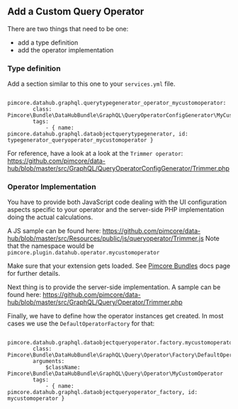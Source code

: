 ## Add a Custom Query Operator

There are two things that need to be one:
- add a type definition
- add the operator implementation

### Type definition

Add a section similar to this one to your `services.yml` file.

```
    pimcore.datahub.graphql.querytypegenerator_operator_mycustomoperator:
        class: Pimcore\Bundle\DataHubBundle\GraphQL\QueryOperatorConfigGenerator\MyCustomOperator
        tags:
            - { name: pimcore.datahub.graphql.dataobjectquerytypegenerator, id: typegenerator_queryoperator_mycustomoperator }                        
```

For reference, have a look at a look at the `Trimmer operator`:
https://github.com/pimcore/data-hub/blob/master/src/GraphQL/QueryOperatorConfigGenerator/Trimmer.php

### Operator Implementation

You have to provide both JavaScript code dealing with the UI configuration aspects specific to  your operator
and the server-side PHP implementation doing the actual calculations. 

A JS sample can be found here: https://github.com/pimcore/data-hub/blob/master/src/Resources/public/js/queryoperator/Trimmer.js
Note that the namespace would be `pimcore.plugin.datahub.operator.mycustomoperator`

Make sure that your extension gets loaded. See [Pimcore Bundles](https://pimcore.com/docs/6.x/Development_Documentation/Extending_Pimcore/Bundle_Developers_Guide/Pimcore_Bundles/index.html)
docs page for further details.

Next thing is to provide the server-side implementation.
A sample can be found here: https://github.com/pimcore/data-hub/blob/master/src/GraphQL/Query/Operator/Trimmer.php

Finally, we have to define how the operator instances get created.
In most cases we use the `DefaultOperatorFactory` for that:

```
    pimcore.datahub.graphql.dataobjectqueryoperator.factory.mycustomoperator:
        class: Pimcore\Bundle\DataHubBundle\GraphQL\Query\Operator\Factory\DefaultOperatorFactory
        arguments:
            $className: Pimcore\Bundle\DataHubBundle\GraphQL\Query\Operator\MyCustomOperator
        tags:
            - { name: pimcore.datahub.graphql.dataobjectqueryoperator_factory, id: mycustomoperator }
```



